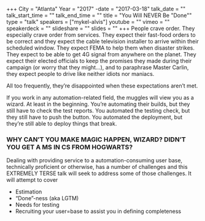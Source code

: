 +++
City = "Atlanta"
Year = "2017"
-date = "2017-03-18"
talk_date = ""
talk_start_time = ""
talk_end_time = ""
title = "You Will NEVER Be \"Done\""
type = "talk"
speakers = ["mykel-alvis"]
youtube = ""
vimeo = ""
speakerdeck = ""
slideshare = ""
slides = ""
+++
People crave order. They especially crave order from services. They expect their fast-food orders to be correct and they expect the cable television installer to arrive within their scheduled window. They expect FEMA to help them when disaster strikes. They expect to be able to get 4G signal from anywhere on the planet. They expect their elected officials to keep the promises they made during their campaign (or worry that they might…), and to paraphrase Master Carlin, they expect people to drive like neither idiots nor maniacs.

All too frequently, they’re disappointed when these expectations aren’t met.

If you work in any automation-related field, the muggles will view you as a wizard. At least in the beginning. You’re automating their builds, but they still have to check the test reports. You automated the testing check, but they still have to push the button. You automated the deployment, but they’re still able to deploy things that break.

### WHY CAN’T YOU MAKE MAGIC HAPPEN, WIZARD? DIDN’T YOU GET A MS IN CS FROM HOGWARTS?

Dealing with providing service to a automation-consuming user base, technically proficient or otherwise, has a number of challenges and this EXTREMELY TERSE talk will seek to address some of those challenges. It will attempt to cover

* Estimation
* “Done”-ness (aka LGTM)
* Needs for testing
* Recruiting your user=base to assist you in defining completeness
